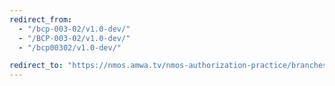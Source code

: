 ```yaml
---
redirect_from:
  - "/bcp-003-02/v1.0-dev/"
  - "/BCP-003-02/v1.0-dev/"
  - "/bcp00302/v1.0-dev/"

redirect_to: "https://nmos.amwa.tv/nmos-authorization-practice/branches/v1.0-dev"
---
```

